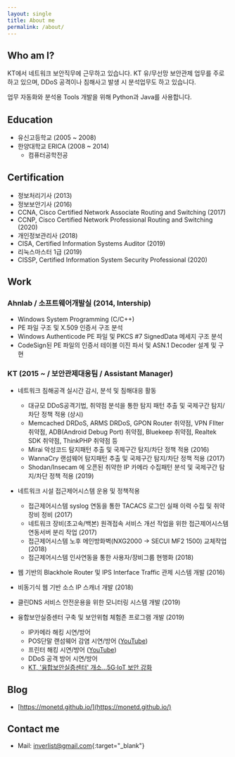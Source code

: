 ```yaml
---
layout: single
title: About me
permalink: /about/
---
```

## Who am I?
KT에서 네트워크 보안직무에 근무하고 있습니다. KT 유/무선망 보안관제 업무를 주로 하고 있으며,
DDoS 공격이나 침해사고 발생 시 분석업무도 하고 있습니다.

업무 자동화와 분석용 Tools 개발을 위해 Python과 Java를 사용합니다.


## Education
- 유신고등학교 (2005 ~ 2008)
- 한양대학교 ERICA (2008 ~ 2014)
    - 컴퓨터공학전공

## Certification
- 정보처리기사 (2013)
- 정보보안기사 (2016)
- CCNA, Cisco Certified Network Associate Routing and Switching (2017)
- CCNP, Cisco Certified Network Professional Routing and Switching (2020)
- 개인정보관리사 (2018)
- CISA, Certified Information Systems Auditor (2019)
- 리눅스마스터 1급 (2019)
- CISSP, Certified Information System Security Professional (2020)


## Work
### Ahnlab / 소프트웨어개발실 (2014, Intership)
- Windows System Programming (C/C++)
- PE 파일 구조 및 X.509 인증서 구조 분석
- Windows Authenticode PE 파일 및 PKCS #7 SignedData 메세지 구조 분석
- CodeSign된 PE 파일의 인증서 테이블 이진 파서 및 ASN.1 Decoder 설계 및 구현

### KT (2015 ~ / 보안관제대응팀 /  Assistant Manager)
- 네트워크 침해공격 실시간 감시, 분석 및 침해대응 활동
  - 대규모 DDoS공격기법, 취약점 분석을 통한 탐지 패턴 추출 및 국제구간 탐지/차단 정책 적용 (상시)
  - Memcached DRDoS, ARMS DRDoS, GPON Router 취약점, VPN FIlter 취약점, ADB(Android Debug Port) 취약점, Bluekeep 취약점, Realtek SDK 취약점, ThinkPHP 취약점 등
  - Mirai 악성코드 탐지패턴 추출 및 국제구간 탐지/차단 정책 적용 (2016)
  - WannaCry 랜섬웨어 탐지패턴 추출 및 국제구간 탐지/차단 정책 적용 (2017)
  - Shodan/Insecam 에 오픈된 취약한 IP 카메라 수집패턴 분석 및 국제구간 탐지/차단 정책 적용 (2019)

- 네트워크 시설 접근제어시스템 운용 및 정책적용
  - 접근제어시스템 syslog 연동을 통한 TACACS 로그인 실패 이력 수집 및 취약장비 정비 (2017)
  - 네트워크 장비(초고속/백본) 원격접속 서비스 개선 작업을 위한 접근제어시스템 연동서버 분리 작업 (2017)
  - 접근제어시스템 노후 메인방화벽(NXG2000 → SECUI MF2 1500) 교체작업 (2018)
  - 접근제어시스템 인사연동을 통한 사용자/장비그룹 현행화 (2018)

- 웹 기반의 Blackhole Router 및 IPS Interface Traffic 관제 시스템 개발 (2016)
- 비동기식 웹 기반 소스 IP 스캐너 개발 (2018)
- 클린DNS 서비스 안전운용을 위한 모니터링 시스템 개발 (2019)
- 융합보안실증센터 구축 및 보안위협 체험존 프로그램 개발 (2019)
  - IP카메라 해킹 시연/방어
  - POS단말 랜섬웨어 감염 시연/방어 ([YouTube](https://youtu.be/74vHskKwMvQ))
  - 프린터 해킹 시연/방어 ([YouTube](https://youtu.be/BQe-M7meVLM))
  - DDoS 공격 방어 시연/방어
  - [KT, '융합보안실증센터' 개소...5G·IoT 보안 강화](https://biz.chosun.com/site/data/html_dir/2019/05/22/2019052200829.html)


## Blog
- [https://monetd.github.io/](https://monetd.github.io/)


## Contact me
- Mail: [inverlist@gmail.com](mailto:inverlist@gmail.com){:target="_blank"}
